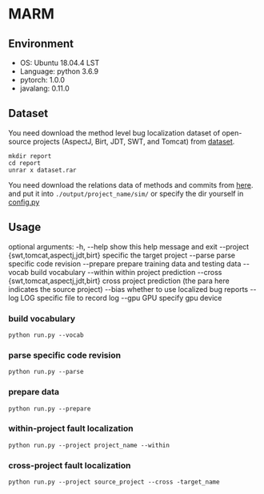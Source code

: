 # MARM

## Environment

- OS: Ubuntu 18.04.4 LST
- Language: python 3.6.9
- pytorch: 1.0.0
- javalang: 0.11.0

## Dataset
 You need download the method level bug localization dataset of open-source projects 
 (AspectJ, Birt, JDT, SWT, and Tomcat) from [dataset](https://jbox.sjtu.edu.cn/l/9J3k8C).
```
mkdir report
cd report
unrar x dataset.rar
```

You need download the relations data of methods and commits from [here](https://jbox.sjtu.edu.cn/l/9J3k8C).
and put it into  ```./output/project_name/sim/``` or specify the dir yourself in [config.py](./config.py)


## Usage
optional arguments:
  -h, --help            show this help message and exit
  --project {swt,tomcat,aspectj,jdt,birt}
                        specific the target project
  --parse               parse specific code revision
  --prepare             prepare training data and testing data
  --vocab               build vocabulary
  --within              within project prediction
  --cross {swt,tomcat,aspectj,jdt,birt}
                        cross project prediction (the para here indicates the
                        source project)
  --bias                whether to use localized bug reports
  --log LOG             specific file to record log
  --gpu GPU             specify gpu device


### build vocabulary
```
python run.py --vocab
``` 

### parse specific code revision
```
python run.py --parse
```

### prepare data

```
python run.py --prepare
```

### within-project fault localization
```
python run.py --project project_name --within
```

### cross-project fault localization
```
python run.py --project source_project --cross -target_name
```
